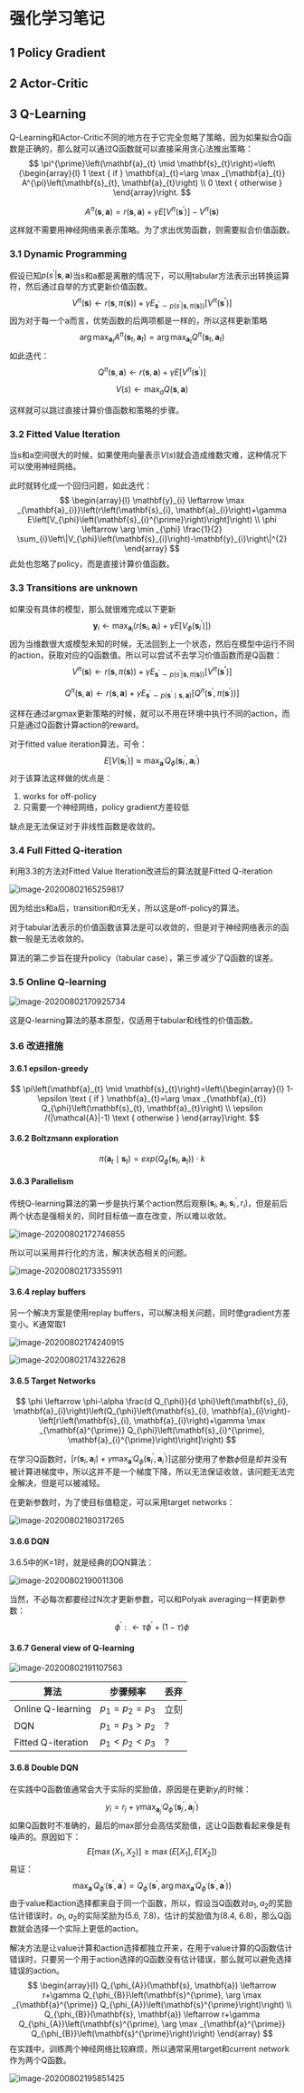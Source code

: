 # 强化学习笔记

## 1 Policy Gradient



## 2 Actor-Critic



## 3 Q-Learning

Q-Learning和Actor-Critic不同的地方在于它完全忽略了策略，因为如果拟合Q函数是正确的，那么就可以通过Q函数就可以直接采用贪心法推出策略：
$$
\pi^{\prime}\left(\mathbf{a}_{t} \mid \mathbf{s}_{t}\right)=\left\{\begin{array}{l}
1 \text { if } \mathbf{a}_{t}=\arg \max _{\mathbf{a}_{t}} A^{\pi}\left(\mathbf{s}_{t}, \mathbf{a}_{t}\right) \\
0 \text { otherwise }
\end{array}\right.
$$

$$
A^{\pi}(\mathbf{s},\mathbf{a})=r(\mathbf{s},\mathbf{a})+\gamma E[V^{\pi}(\mathbf{s}^\prime)]-V^\pi(\mathbf{s})
$$

这样就不需要用神经网络来表示策略。为了求出优势函数，则需要拟合价值函数。

### 3.1 Dynamic Programming

假设已知$p(s^\prime|\mathbf{s},\mathbf{a})$当s和a都是离散的情况下，可以用tabular方法表示出转换运算符，然后通过自举的方式更新价值函数。
$$
V^\pi(\mathbf{s})\leftarrow r(\mathbf{s},\pi(\mathbf{s}))+\gamma E_{\mathbf{s}^\prime\sim p(s^\prime|\mathbf{s},\pi(\mathbf{s}))}[V^\pi(\mathbf{s^\prime})]
$$
因为对于每一个a而言，优势函数的后两项都是一样的，所以这样更新策略
$$
\arg \max _{\mathbf{a}_{t}} A^{\pi}\left(\mathbf{s}_{t}, \mathbf{a}_{t}\right)=\arg \max _{\mathbf{a}_{t}} Q^{\pi}\left(\mathbf{s}_{t}, \mathbf{a}_{t}\right)
$$
如此迭代：
$$
Q^{\pi}(\mathbf{s},\mathbf{a})\leftarrow r(\mathbf{s},\mathbf{a})+\gamma E[V^{\pi}(\mathbf{s}^\prime)]
$$

$$
V(s)\leftarrow \max_a Q(\mathbf{s},\mathbf{a})
$$

这样就可以跳过直接计算价值函数和策略的步骤。

### 3.2 Fitted Value Iteration

当s和a空间很大的时候，如果使用向量表示$V(s)$就会造成维数灾难，这种情况下可以使用神经网络。

此时就转化成一个回归问题，如此迭代：
$$
\begin{array}{l}
\mathbf{y}_{i} \leftarrow \max _{\mathbf{a}_{i}}\left(r\left(\mathbf{s}_{i}, \mathbf{a}_{i}\right)+\gamma E\left[V_{\phi}\left(\mathbf{s}_{i}^{\prime}\right)\right]\right) \\
\phi \leftarrow \arg \min _{\phi} \frac{1}{2} \sum_{i}\left\|V_{\phi}\left(\mathbf{s}_{i}\right)-\mathbf{y}_{i}\right\|^{2}
\end{array}
$$
此处也忽略了policy，而是直接计算价值函数。

### 3.3 Transitions are unknown

如果没有具体的模型，那么就很难完成以下更新
$$
\mathbf{y}_{i} \leftarrow \max _{\mathbf{a}_{i}}\left(r\left(\mathbf{s}_{i}, \mathbf{a}_{i}\right)+\gamma E\left[V_{\phi}\left(\mathbf{s}_{i}^{\prime}\right)\right]\right)
$$
因为当维数很大或模型未知的时候，无法回到上一个状态，然后在模型中运行不同的action，获取对应的Q函数值。所以可以尝试不去学习价值函数而是Q函数：
$$
V^\pi(\mathbf{s})\leftarrow r(\mathbf{s},\pi(\mathbf{s}))+\gamma E_{\mathbf{s}^\prime\sim p(s^\prime|\mathbf{s},\pi(\mathbf{s}))}[V^\pi(\mathbf{s^\prime})]
$$

$$
Q^{\pi}(\mathbf{s}, \mathbf{a}) \leftarrow r(\mathbf{s}, \mathbf{a})+\gamma E_{\mathbf{s}^{\prime} \sim p\left(\mathbf{s}^{\prime} \mid \mathbf{s}, \mathbf{a}\right)}\left[Q^{\pi}\left(\mathbf{s}^{\prime}, \pi\left(\mathbf{s}^{\prime}\right)\right)\right]
$$

这样在通过argmax更新策略的时候，就可以不用在环境中执行不同的action，而只是通过Q函数计算action的reward。

对于fitted value iteration算法，可令：
$$
E\left[V\left(\mathbf{s}_{i}^{\prime}\right)\right] \approx \max _{\mathbf{a}^{\prime}} Q_{\phi}\left(\mathbf{s}_{i}^{\prime}, \mathbf{a}_{i}^{\prime}\right)
$$
对于该算法这样做的优点是：

1. works for off-policy
2. 只需要一个神经网络，policy gradient方差较低

缺点是无法保证对于非线性函数是收敛的。

### 3.4 Full Fitted Q-iteration

利用3.3的方法对Fitted Value Iteration改进后的算法就是Fitted Q-iteration

![image-20200802165259817](../img/image-20200802165259817.png)

因为给出s和a后，transition和$\pi$无关，所以这是off-policy的算法。

对于tabular法表示的价值函数该算法是可以收敛的，但是对于神经网络表示的函数一般是无法收敛的。

算法的第二步旨在提升policy（tabular case），第三步减少了Q函数的误差。

### 3.5 Online Q-learning

![image-20200802170925734](../img/image-20200802170925734.png)

这是Q-learning算法的基本原型，仅适用于tabular和线性的价值函数。

### 3.6 改进措施

#### 3.6.1 epsilon-greedy

$$
\pi\left(\mathbf{a}_{t} \mid \mathbf{s}_{t}\right)=\left\{\begin{array}{l}
1-\epsilon \text { if } \mathbf{a}_{t}=\arg \max _{\mathbf{a}_{t}} Q_{\phi}\left(\mathbf{s}_{t}, \mathbf{a}_{t}\right) \\
\epsilon /(|\mathcal{A}|-1) \text { otherwise }
\end{array}\right.
$$

#### 3.6.2 Boltzmann exploration

$$
\pi\left(\mathbf{a}_{t} \mid \mathbf{s}_{t}\right)=exp(Q_{\phi}(\mathbf{s}_{t}, \mathbf{a}_{t}))\cdot k
$$

#### 3.6.3 Parallelism

传统Q-learning算法的第一步是执行某个action然后观察$(\mathbf{s}_{i}, \mathbf{a}_{i},\mathbf{s}^{\prime}_{i}, r_i)$，但是前后两个状态是强相关的，同时目标值一直在改变，所以难以收敛。

![image-20200802172746855](../img/image-20200802172746855.png)

所以可以采用并行化的方法，解决状态相关的问题。

![image-20200802173355911](../img/image-20200802173355911.png)

#### 3.6.4 replay buffers

另一个解决方案是使用replay buffers，可以解决相关问题，同时使gradient方差变小。K通常取1

![image-20200802174240915](../img/image-20200802174240915.png)

![image-20200802174322628](../img/image-20200802174322628.png)

#### 3.6.5 Target Networks

$$
\phi \leftarrow \phi-\alpha \frac{d Q_{\phi}}{d \phi}\left(\mathbf{s}_{i}, \mathbf{a}_{i}\right)\left(Q_{\phi}\left(\mathbf{s}_{i}, \mathbf{a}_{i}\right)-\left[r\left(\mathbf{s}_{i}, \mathbf{a}_{i}\right)+\gamma \max _{\mathbf{a}^{\prime}} Q_{\phi}\left(\mathbf{s}_{i}^{\prime}, \mathbf{a}_{i}^{\prime}\right)\right]\right)
$$

在学习Q函数时，$\left[r\left(\mathbf{s}_{i}, \mathbf{a}_{i}\right)+\gamma \max _{\mathbf{a}^{\prime}} Q_{\phi}\left(\mathbf{s}_{i}^{\prime}, \mathbf{a}_{i}^{\prime}\right)\right]$这部分使用了参数$\phi$但是却并没有被计算进梯度中，所以这并不是一个梯度下降，所以无法保证收敛，该问题无法完全解决，但是可以被减轻。

在更新参数时，为了使目标值稳定，可以采用target networks：

![image-20200802180317265](../img/image-20200802180317265.png)

#### 3.6.6 DQN

3.6.5中的K=1时，就是经典的DQN算法：

![image-20200802190011306](../img/image-20200802190011306.png)

当然，不必每次都要经过N次才更新参数，可以和Polyak averaging一样更新参数：
$$
\phi^\prime:\leftarrow \tau \phi^\prime+(1-\tau)\phi
$$

#### 3.6.7 General view of Q-learning

![image-20200802191107563](../img/image-20200802191107563.png)



| 算法               | 步骤频率      | 丢弃 |
| ------------------ | ------------- | ---- |
| Online Q-learning  | $p_1=p_2=p_3$ | 立刻 |
| DQN                | $p_1=p_3>p_2$ | ?    |
| Fitted Q-iteration | $p_1<p_2<p_3$ | ?    |

#### 3.6.8 Double DQN

在实践中Q函数值通常会大于实际的奖励值，原因是在更新$y_i$的时候：
$$
y_i=r_j+\gamma \max_{\mathbf{a}^\prime_j}Q_{\phi^\prime}(\mathbf{s}^\prime_j,\mathbf{a}^\prime_j)
$$
如果Q函数时不准确的，最后的max部分会高估奖励值，这让Q函数看起来像是有噪声的。原因如下：
$$
E[\max(X_1,X_2)]\geq\max(E[X_1],E[X_2])
$$
易证：
$$
\max _{\mathbf{a}^{\prime}} Q_{\phi^{\prime}}\left(\mathbf{s}^{\prime}, \mathbf{a}^{\prime}\right)=Q_{\phi^{\prime}}\left(\mathbf{s}^{\prime}, \arg \max _{\mathbf{a}^{\prime}} Q_{\phi^{\prime}}\left(\mathbf{s}^{\prime}, \mathbf{a}^{\prime}\right)\right)
$$
由于value和action选择都来自于同一个函数，所以，假设当Q函数对$a_1,a_2$的奖励估计错误时，$a_1,a_2$的实际奖励为(5.6, 7.8)，估计的奖励值为(8.4, 6.8)，那么Q函数就会选择一个实际上更低的action。

解决方法是让value计算和action选择都独立开来，在用于value计算的Q函数估计错误时，只要另一个用于action选择的Q函数没有估计错误，那么就可以避免选择错误的action。
$$
\begin{array}{l}
Q_{\phi_{A}}(\mathbf{s}, \mathbf{a}) \leftarrow r+\gamma Q_{\phi_{B}}\left(\mathbf{s}^{\prime}, \arg \max _{\mathbf{a}^{\prime}} Q_{\phi_{A}}\left(\mathbf{s}^{\prime}\right)\right) \\
Q_{\phi_{B}}(\mathbf{s}, \mathbf{a}) \leftarrow r+\gamma Q_{\phi_{A}}\left(\mathbf{s}^{\prime}, \arg \max _{\mathbf{a}^{\prime}} Q_{\phi_{B}}\left(\mathbf{s}^{\prime}\right)\right)
\end{array}
$$
在实践中，训练两个神经网络比较麻烦，所以通常采用target和current network作为两个Q函数。

![image-20200802195851425](../img/image-20200802195851425.png)


